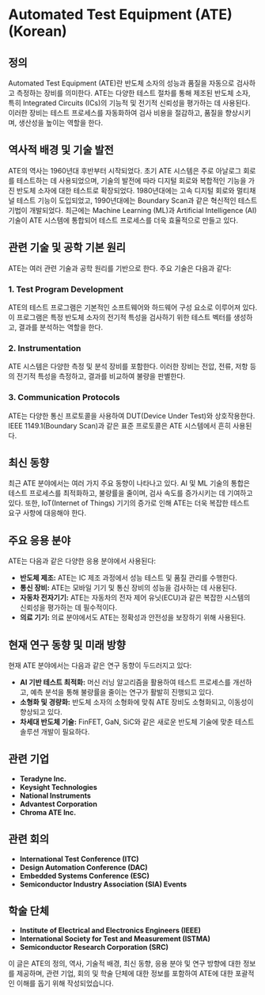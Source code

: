 # Automated Test Equipment (ATE) (Korean)

## 정의
Automated Test Equipment (ATE)란 반도체 소자의 성능과 품질을 자동으로 검사하고 측정하는 장비를 의미한다. ATE는 다양한 테스트 절차를 통해 제조된 반도체 소자, 특히 Integrated Circuits (ICs)의 기능적 및 전기적 신뢰성을 평가하는 데 사용된다. 이러한 장비는 테스트 프로세스를 자동화하여 검사 비용을 절감하고, 품질을 향상시키며, 생산성을 높이는 역할을 한다.

## 역사적 배경 및 기술 발전

ATE의 역사는 1960년대 후반부터 시작되었다. 초기 ATE 시스템은 주로 아날로그 회로를 테스트하는 데 사용되었으며, 기술의 발전에 따라 디지털 회로와 복합적인 기능을 가진 반도체 소자에 대한 테스트로 확장되었다. 1980년대에는 고속 디지털 회로와 멀티채널 테스트 기능이 도입되었고, 1990년대에는 Boundary Scan과 같은 혁신적인 테스트 기법이 개발되었다. 최근에는 Machine Learning (ML)과 Artificial Intelligence (AI) 기술이 ATE 시스템에 통합되어 테스트 프로세스를 더욱 효율적으로 만들고 있다.

## 관련 기술 및 공학 기본 원리

ATE는 여러 관련 기술과 공학 원리를 기반으로 한다. 주요 기술은 다음과 같다:

### 1. Test Program Development
ATE의 테스트 프로그램은 기본적인 소프트웨어와 하드웨어 구성 요소로 이루어져 있다. 이 프로그램은 특정 반도체 소자의 전기적 특성을 검사하기 위한 테스트 벡터를 생성하고, 결과를 분석하는 역할을 한다.

### 2. Instrumentation
ATE 시스템은 다양한 측정 및 분석 장비를 포함한다. 이러한 장비는 전압, 전류, 저항 등의 전기적 특성을 측정하고, 결과를 비교하여 불량을 판별한다.

### 3. Communication Protocols
ATE는 다양한 통신 프로토콜을 사용하여 DUT(Device Under Test)와 상호작용한다. IEEE 1149.1(Boundary Scan)과 같은 표준 프로토콜은 ATE 시스템에서 흔히 사용된다.

## 최신 동향

최근 ATE 분야에서는 여러 가지 주요 동향이 나타나고 있다. AI 및 ML 기술의 통합은 테스트 프로세스를 최적화하고, 불량률을 줄이며, 검사 속도를 증가시키는 데 기여하고 있다. 또한, IoT(Internet of Things) 기기의 증가로 인해 ATE는 더욱 복잡한 테스트 요구 사항에 대응해야 한다.

## 주요 응용 분야

ATE는 다음과 같은 다양한 응용 분야에서 사용된다:

- **반도체 제조:** ATE는 IC 제조 과정에서 성능 테스트 및 품질 관리를 수행한다.
- **통신 장비:** ATE는 모바일 기기 및 통신 장비의 성능을 검사하는 데 사용된다.
- **자동차 전자기기:** ATE는 자동차의 전자 제어 유닛(ECU)과 같은 복잡한 시스템의 신뢰성을 평가하는 데 필수적이다.
- **의료 기기:** 의료 분야에서도 ATE는 정확성과 안전성을 보장하기 위해 사용된다.

## 현재 연구 동향 및 미래 방향

현재 ATE 분야에서는 다음과 같은 연구 동향이 두드러지고 있다:

- **AI 기반 테스트 최적화:** 머신 러닝 알고리즘을 활용하여 테스트 프로세스를 개선하고, 예측 분석을 통해 불량률을 줄이는 연구가 활발히 진행되고 있다.
- **소형화 및 경량화:** 반도체 소자의 소형화에 맞춰 ATE 장비도 소형화되고, 이동성이 향상되고 있다.
- **차세대 반도체 기술:** FinFET, GaN, SiC와 같은 새로운 반도체 기술에 맞춘 테스트 솔루션 개발이 필요하다.

## 관련 기업

- **Teradyne Inc.**
- **Keysight Technologies**
- **National Instruments**
- **Advantest Corporation**
- **Chroma ATE Inc.**

## 관련 회의

- **International Test Conference (ITC)**
- **Design Automation Conference (DAC)**
- **Embedded Systems Conference (ESC)**
- **Semiconductor Industry Association (SIA) Events**

## 학술 단체

- **Institute of Electrical and Electronics Engineers (IEEE)**
- **International Society for Test and Measurement (ISTMA)**
- **Semiconductor Research Corporation (SRC)**

이 글은 ATE의 정의, 역사, 기술적 배경, 최신 동향, 응용 분야 및 연구 방향에 대한 정보를 제공하며, 관련 기업, 회의 및 학술 단체에 대한 정보를 포함하여 ATE에 대한 포괄적인 이해를 돕기 위해 작성되었습니다.